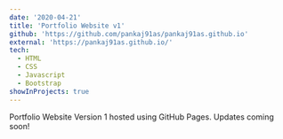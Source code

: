 ```yaml
---
date: '2020-04-21'
title: 'Portfolio Website v1'
github: 'https://github.com/pankaj91as/pankaj91as.github.io'
external: 'https://pankaj91as.github.io/'
tech:
  - HTML
  - CSS
  - Javascript
  - Bootstrap
showInProjects: true
---
```


Portfolio Website Version 1 hosted using GitHub Pages. Updates coming soon!
